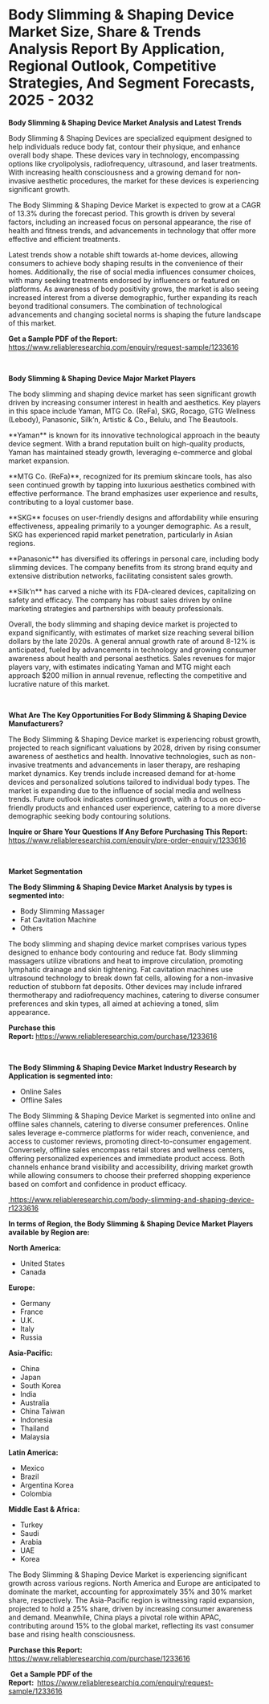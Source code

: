 <p><h1>Body Slimming & Shaping Device Market Size, Share & Trends Analysis Report By Application, Regional Outlook, Competitive Strategies, And Segment Forecasts, 2025 - 2032</h1></p><p><strong>Body Slimming & Shaping Device Market Analysis and Latest Trends</strong></p>
<p><p>Body Slimming & Shaping Devices are specialized equipment designed to help individuals reduce body fat, contour their physique, and enhance overall body shape. These devices vary in technology, encompassing options like cryolipolysis, radiofrequency, ultrasound, and laser treatments. With increasing health consciousness and a growing demand for non-invasive aesthetic procedures, the market for these devices is experiencing significant growth. </p><p>The Body Slimming & Shaping Device Market is expected to grow at a CAGR of 13.3% during the forecast period. This growth is driven by several factors, including an increased focus on personal appearance, the rise of health and fitness trends, and advancements in technology that offer more effective and efficient treatments. </p><p>Latest trends show a notable shift towards at-home devices, allowing consumers to achieve body shaping results in the convenience of their homes. Additionally, the rise of social media influences consumer choices, with many seeking treatments endorsed by influencers or featured on platforms. As awareness of body positivity grows, the market is also seeing increased interest from a diverse demographic, further expanding its reach beyond traditional consumers. The combination of technological advancements and changing societal norms is shaping the future landscape of this market.</p></p>
<p><strong>Get a Sample PDF of the Report:&nbsp;</strong> <a href="https://www.reliableresearchiq.com/enquiry/request-sample/1233616?utm_campaign=3225&utm_medium=2&utm_source=Github&utm_content=ia&utm_term=14042025&utm_id=body-slimming-shaping-device">https://www.reliableresearchiq.com/enquiry/request-sample/1233616</a></p>
<p>&nbsp;</p>
<p><strong>Body Slimming & Shaping Device Major Market Players</strong></p>
<p><p>The body slimming and shaping device market has seen significant growth driven by increasing consumer interest in health and aesthetics. Key players in this space include Yaman, MTG Co. (ReFa), SKG, Rocago, GTG Wellness (Lebody), Panasonic, Silk’n, Artistic & Co., Belulu, and The Beautools.</p><p>**Yaman** is known for its innovative technological approach in the beauty device segment. With a brand reputation built on high-quality products, Yaman has maintained steady growth, leveraging e-commerce and global market expansion. </p><p>**MTG Co. (ReFa)**, recognized for its premium skincare tools, has also seen continued growth by tapping into luxurious aesthetics combined with effective performance. The brand emphasizes user experience and results, contributing to a loyal customer base.</p><p>**SKG** focuses on user-friendly designs and affordability while ensuring effectiveness, appealing primarily to a younger demographic. As a result, SKG has experienced rapid market penetration, particularly in Asian regions.</p><p>**Panasonic** has diversified its offerings in personal care, including body slimming devices. The company benefits from its strong brand equity and extensive distribution networks, facilitating consistent sales growth. </p><p>**Silk’n** has carved a niche with its FDA-cleared devices, capitalizing on safety and efficacy. The company has robust sales driven by online marketing strategies and partnerships with beauty professionals.</p><p>Overall, the body slimming and shaping device market is projected to expand significantly, with estimates of market size reaching several billion dollars by the late 2020s. A general annual growth rate of around 8-12% is anticipated, fueled by advancements in technology and growing consumer awareness about health and personal aesthetics. Sales revenues for major players vary, with estimates indicating Yaman and MTG might each approach $200 million in annual revenue, reflecting the competitive and lucrative nature of this market.</p></p>
<p>&nbsp;</p>
<p><strong>What Are The Key Opportunities For Body Slimming & Shaping Device Manufacturers?</strong></p>
<p><p>The Body Slimming & Shaping Device market is experiencing robust growth, projected to reach significant valuations by 2028, driven by rising consumer awareness of aesthetics and health. Innovative technologies, such as non-invasive treatments and advancements in laser therapy, are reshaping market dynamics. Key trends include increased demand for at-home devices and personalized solutions tailored to individual body types. The market is expanding due to the influence of social media and wellness trends. Future outlook indicates continued growth, with a focus on eco-friendly products and enhanced user experience, catering to a more diverse demographic seeking body contouring solutions.</p></p>
<p><strong>Inquire or Share Your Questions If Any Before Purchasing This Report:</strong> <a href="https://www.reliableresearchiq.com/enquiry/pre-order-enquiry/1233616?utm_campaign=3225&utm_medium=2&utm_source=Github&utm_content=ia&utm_term=14042025&utm_id=body-slimming-shaping-device">https://www.reliableresearchiq.com/enquiry/pre-order-enquiry/1233616</a></p>
<p>&nbsp;</p>
<p><strong>Market Segmentation</strong></p>
<p><strong>The Body Slimming & Shaping Device Market Analysis by types is segmented into:</strong></p>
<p><ul><li>Body Slimming Massager</li><li>Fat Cavitation Machine</li><li>Others</li></ul></p>
<p><p>The body slimming and shaping device market comprises various types designed to enhance body contouring and reduce fat. Body slimming massagers utilize vibrations and heat to improve circulation, promoting lymphatic drainage and skin tightening. Fat cavitation machines use ultrasound technology to break down fat cells, allowing for a non-invasive reduction of stubborn fat deposits. Other devices may include infrared thermotherapy and radiofrequency machines, catering to diverse consumer preferences and skin types, all aimed at achieving a toned, slim appearance.</p></p>
<p><strong>Purchase this Report:&nbsp;</strong><a href="https://www.reliableresearchiq.com/purchase/1233616?utm_campaign=3225&utm_medium=2&utm_source=Github&utm_content=ia&utm_term=14042025&utm_id=body-slimming-shaping-device">https://www.reliableresearchiq.com/purchase/1233616</a></p>
<p>&nbsp;</p>
<p><strong>The Body Slimming & Shaping Device Market Industry Research by Application is segmented into:</strong></p>
<p><ul><li>Online Sales</li><li>Offline Sales</li></ul></p>
<p><p>The Body Slimming & Shaping Device Market is segmented into online and offline sales channels, catering to diverse consumer preferences. Online sales leverage e-commerce platforms for wider reach, convenience, and access to customer reviews, promoting direct-to-consumer engagement. Conversely, offline sales encompass retail stores and wellness centers, offering personalized experiences and immediate product access. Both channels enhance brand visibility and accessibility, driving market growth while allowing consumers to choose their preferred shopping experience based on comfort and confidence in product efficacy.</p></p>
<p><a href="https://www.reliableresearchiq.com/body-slimming-and-shaping-device-r1233616?utm_campaign=3225&utm_medium=2&utm_source=Github&utm_content=ia&utm_term=14042025&utm_id=body-slimming-shaping-device">&nbsp;https://www.reliableresearchiq.com/body-slimming-and-shaping-device-r1233616</a></p>
<p><strong>In terms of Region, the Body Slimming & Shaping Device Market Players available by Region are:</strong></p>
<p>
    <p> <strong> North America: </strong>
        <ul>
            <li>United States</li>
            <li>Canada</li>
        </ul>
        </p> 
    <p> <strong> Europe: </strong>
        <ul>
            <li>Germany</li>
            <li>France</li>
            <li>U.K.</li>
            <li>Italy</li>
            <li>Russia</li>
        </ul>
        </p> 
    <p> <strong> Asia-Pacific: </strong>
        <ul>
            <li>China</li>
            <li>Japan</li>
            <li>South Korea</li>
            <li>India</li>
            <li>Australia</li>
            <li>China Taiwan</li>
            <li>Indonesia</li>
            <li>Thailand</li>
            <li>Malaysia</li>
        </ul>
        </p> 
    <p> <strong> Latin America: </strong>
        <ul>
            <li>Mexico</li>
            <li>Brazil</li>
            <li>Argentina Korea</li>
            <li>Colombia</li>
        </ul>
        </p> 
    <p> <strong> Middle East & Africa: </strong>
        <ul>
            <li>Turkey</li>
            <li>Saudi</li>
            <li>Arabia</li>
            <li>UAE</li>
            <li>Korea</li>
        </ul>
    </p>
    </p>
<p><p>The Body Slimming & Shaping Device Market is experiencing significant growth across various regions. North America and Europe are anticipated to dominate the market, accounting for approximately 35% and 30% market share, respectively. The Asia-Pacific region is witnessing rapid expansion, projected to hold a 25% share, driven by increasing consumer awareness and demand. Meanwhile, China plays a pivotal role within APAC, contributing around 15% to the global market, reflecting its vast consumer base and rising health consciousness.</p></p>
<p><strong>Purchase this Report: </strong><a href="https://www.reliableresearchiq.com/purchase/1233616?utm_campaign=3225&utm_medium=2&utm_source=Github&utm_content=ia&utm_term=14042025&utm_id=body-slimming-shaping-device">https://www.reliableresearchiq.com/purchase/1233616</a></p>
<p>&nbsp;<strong>Get a Sample PDF of the Report:&nbsp;&nbsp;</strong><a href="https://www.reliableresearchiq.com/enquiry/request-sample/1233616?utm_campaign=3225&utm_medium=2&utm_source=Github&utm_content=ia&utm_term=14042025&utm_id=body-slimming-shaping-device">https://www.reliableresearchiq.com/enquiry/request-sample/1233616</a></p>
<p><strong></strong></p>
<p><p></p><p></p><p></p></p>